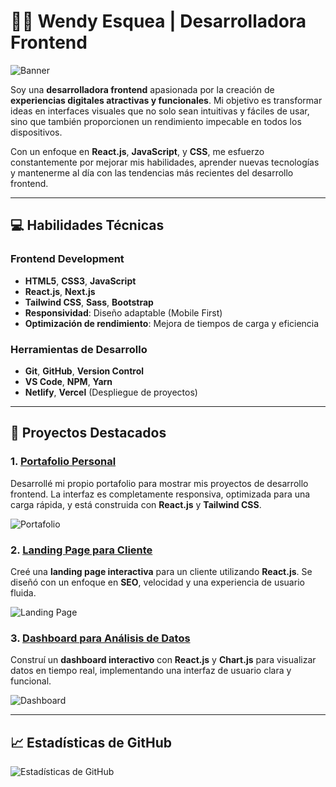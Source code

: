 # 👩‍💻 Wendy Esquea | Desarrolladora Frontend

![Banner](https://via.placeholder.com/1200x400.png?text=Desarrolladora+Frontend)  <!-- Reemplaza con tu propio banner -->

Soy una **desarrolladora frontend** apasionada por la creación de **experiencias digitales atractivas y funcionales**. Mi objetivo es transformar ideas en interfaces visuales que no solo sean intuitivas y fáciles de usar, sino que también proporcionen un rendimiento impecable en todos los dispositivos.

Con un enfoque en **React.js**, **JavaScript**, y **CSS**, me esfuerzo constantemente por mejorar mis habilidades, aprender nuevas tecnologías y mantenerme al día con las tendencias más recientes del desarrollo frontend.

---

## 💻 Habilidades Técnicas

### **Frontend Development**
- **HTML5**, **CSS3**, **JavaScript**
- **React.js**, **Next.js**
- **Tailwind CSS**, **Sass**, **Bootstrap**
- **Responsividad**: Diseño adaptable (Mobile First)
- **Optimización de rendimiento**: Mejora de tiempos de carga y eficiencia

### **Herramientas de Desarrollo**
- **Git**, **GitHub**, **Version Control**
- **VS Code**, **NPM**, **Yarn**
- **Netlify**, **Vercel** (Despliegue de proyectos)

---

## 🚀 Proyectos Destacados

### **1. [Portafolio Personal](https://github.com/tu-usuario/portafolio)**
Desarrollé mi propio portafolio para mostrar mis proyectos de desarrollo frontend. La interfaz es completamente responsiva, optimizada para una carga rápida, y está construida con **React.js** y **Tailwind CSS**.

![Portafolio](https://via.placeholder.com/800x400.png?text=Captura+de+Portafolio)

### **2. [Landing Page para Cliente](https://github.com/tu-usuario/landing-page)**
Creé una **landing page interactiva** para un cliente utilizando **React.js**. Se diseñó con un enfoque en **SEO**, velocidad y una experiencia de usuario fluida.

![Landing Page](https://via.placeholder.com/800x400.png?text=Landing+Page)

### **3. [Dashboard para Análisis de Datos](https://github.com/tu-usuario/dashboard)**
Construí un **dashboard interactivo** con **React.js** y **Chart.js** para visualizar datos en tiempo real, implementando una interfaz de usuario clara y funcional.

![Dashboard](https://via.placeholder.com/800x400.png?text=Dashboard)

---

## 📈 Estadísticas de GitHub

![Estadísticas de GitHub](https://github-readme-stats.vercel.app/api?username=wendyesquera&show_icons=true&hide_title=true&hide=prs&count)
